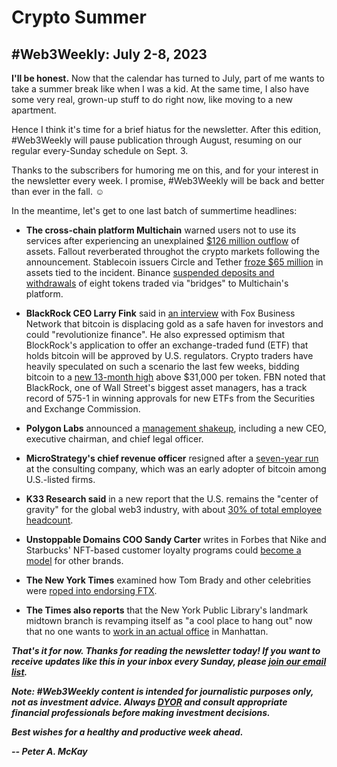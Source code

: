 # Crypto Summer
## #Web3Weekly: July 2-8, 2023

**I'll be honest.** Now that the calendar has turned to July, part of me wants to take a summer break like when I was a kid. At the same time, I also have some very real, grown-up stuff to do right now, like moving to a new apartment.

Hence I think it's time for a brief hiatus for the newsletter. After this edition, #Web3Weekly will pause publication through August, resuming on our regular every-Sunday schedule on Sept. 3.

Thanks to the subscribers for humoring me on this, and for your interest in the newsletter every week. I promise, #Web3Weekly will be back and better than ever in the fall. ☺️

In the meantime, let's get to one last batch of summertime headlines:

- **The cross-chain platform Multichain** warned users not to use its services after experiencing an unexplained [$126 million outflow](https://www.theblock.co/post/238299/multichain-warning-outflow) of assets. Fallout reverberated throughot the crypto markets following the announcement. Stablecoin issuers Circle and Tether [froze $65 million](https://www.tradingview.com/news/cointelegraph:d2b740eb2094b:0-circle-tether-freezes-over-65m-in-assets-transferred-from-multichain/) in assets tied to the incident. Binance [suspended deposits and withdrawals](https://www.benzinga.com/23/07/33132921/binance-withdraws-support-for-several-tokens-with-links-to-the-multichain-bridge) of eight tokens traded via "bridges" to Multichain's platform.

- **BlackRock CEO Larry Fink** said in [an interview](https://www.youtube.com/watch?v=cX4FvW_Ph_sremarks) with Fox Business Network that bitcoin is displacing gold as a safe haven for investors and could "revolutionize finance". He also expressed optimism that BlockRock's application to offer an exchange-traded fund (ETF) that holds bitcoin will be approved by U.S. regulators. Crypto traders have heavily speculated on such a scenario the last few weeks, bidding bitcoin to a [new 13-month high](https://www.forbes.com/sites/indiarice/2023/07/06/bitcoin-price-briefly-hits-13-month-high-as-blackrock-ceo-fuels-etf-fervor/) above $31,000 per token. FBN noted that BlackRock, one of Wall Street's biggest asset managers, has a track record of 575-1 in winning approvals for new ETFs from the Securities and Exchange Commission.

- **Polygon Labs** announced a [management shakeup](https://www.theblock.co/post/238409/polygon-labs-new-ceo-marc-boiron), including a new CEO, executive chairman, and chief legal officer.

- **MicroStrategy's chief revenue officer** resigned after a [seven-year run](https://www.theblock.co/post/238339/microstrategy-chief-revenue-officer-resigns-after-nearly-seven-years-there) at the consulting company, which was an early adopter of bitcoin among U.S.-listed firms.

- **K33 Research said** in a new report that the U.S. remains the "center of gravity" for the global web3 industry, with about [30% of total employee headcount](https://decrypt.co/147665/us-still-center-of-gravity-for-crypto-industry-says-k33-research).

- **Unstoppable Domains COO Sandy Carter** writes in Forbes that Nike and Starbucks' NFT-based customer loyalty programs could [become a model](https://www.forbes.com/sites/digital-assets/2023/07/07/how-companies-like-starbucks-and-nike-are-innovating-with-web3-customer-loyalty-programs/) for other brands.

- **The New York Times** examined how Tom Brady and other celebrities were [roped into endorsing FTX](https://www.nytimes.com/2023/07/06/technology/tom-brady-crypto-ftx.html).

- **The Times also reports** that the New York Public Library's landmark midtown branch is revamping itself as "a cool place to hang out" now that no one wants to [work in an actual office](https://www.nytimes.com/2023/07/07/nyregion/ny-public-library.html) in Manhattan.

_**That's it for now. Thanks for reading the newsletter today! If you want to receive updates like this in your inbox every Sunday, please [join our email list](https://w3w.news).**_

_**Note: #Web3Weekly content is intended for journalistic purposes only, not as investment advice. Always [DYOR](https://www.urbandictionary.com/define.php?term=DYOR) and consult appropriate financial professionals before making investment decisions.**_

_**Best wishes for a healthy and productive week ahead.**_  

_**-- Peter A. McKay**_
